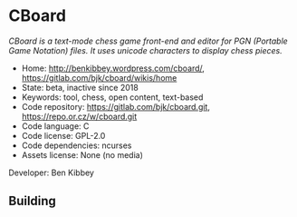 # CBoard

_CBoard is a text-mode chess game front-end and editor for PGN (Portable Game Notation) files. It uses unicode characters to display chess pieces._

- Home: http://benkibbey.wordpress.com/cboard/, https://gitlab.com/bjk/cboard/wikis/home
- State: beta, inactive since 2018
- Keywords: tool, chess, open content, text-based
- Code repository: https://gitlab.com/bjk/cboard.git, https://repo.or.cz/w/cboard.git
- Code language: C
- Code license: GPL-2.0
- Code dependencies: ncurses
- Assets license: None (no media)

Developer: Ben Kibbey

## Building
